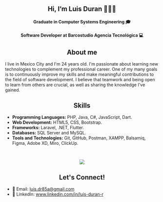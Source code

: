 <h2 align="center"> Hi, I’m Luis Duran 👨🏽‍💻 <br/></h2> 

<h4 align="center">Graduate in Computer Systems Engineering 🎓 <br/></h4>
<h4 align="center">Software Developer at Barcostudio Agencia Tecnológica 💻 <br/></h4>

<h2 align="center"> About me <br/></h2> 

I live in Mexico City and I'm 24 years old. I'm passionate about learning new technologies to complement my professional career. One of my many goals is to continuously improve my skills and make meaningful contributions to the field of software development. I believe that teamwork and being open to learn from others are crucial, as well as sharing the knowledge I've gained.

<h2 align="center"> Skills <br/></h2> 

- **Programming Languages:** PHP, Java, C#, JavaScript, Dart.
- **Web Development:** HTML5, CSS, Bootstrap.
- **Frameworks:** Laravel, .NET, Flutter.
- **Databases:** SQL Server and MySQL.
- **Tools and Technologies:** Git, GitHub, Postman, XAMPP, Balsamiq, Figma, Adobe XD, Miro, ClickUp.
<br>

<p align="center">
  <a href="https://skillicons.dev">
    <img src="https://skillicons.dev/icons?i=git,github,html,css,bootstrap,php,laravel,java,js,cs,dotnet,dart,flutter,mysql,postman,vscode,visualstudio,xd,figma,linux&perline=10" />
  </a>
</p>

<h2 align="center"> Let's Connect! <br/></h2> 

- 📧 Email: luis.dr85a@gmail.com
- 💼 LinkedIn: www.linkedin.com/in/luis-duran-r

<!--
<p align="center">
  <a href="www.linkedin.com/in/luis-duran-r">
    <img src="https://skillicons.dev/icons?i=linkedin" />
  </a>
  <a href="luis.dr85a@gmail.com">
    <img src="https://skillicons.dev/icons?i=gmail" />
  </a>
</p>
-->

